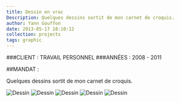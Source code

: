 ```yaml
---
title: Dessin en vrac
Description: Quelques dessins sortit de mon carnet de croquis. 
author: Yann Gouffon
date: 2013-05-17 18:10:12
collection: projects
tags: graphic
---
```


###CLIENT : TRAVAIL PERSONNEL
###ANNÉES : 2008 - 2011

##MANDAT :

Quelques dessins sortit de mon carnet de croquis. 

![Dessin](http://staging.yago.io/content/images/dessin01.jpg.jpg)
![Dessin](http://staging.yago.io/content/images/dessin02.jpg.jpg)
![Dessin](http://staging.yago.io/content/images/dessin03.jpg.jpg)
![Dessin](http://staging.yago.io/content/images/dessin04.jpg.jpg)
![Dessin](http://staging.yago.io/content/images/dessin05.jpg.jpg)
